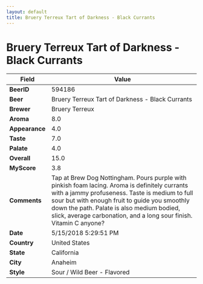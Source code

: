```yaml
---
layout: default
title: Bruery Terreux Tart of Darkness - Black Currants
---
```


# Bruery Terreux Tart of Darkness - Black Currants

| Field         | Value     |
|---------------|-----------|
| **BeerID** | 594186 |
| **Beer** | Bruery Terreux Tart of Darkness - Black Currants |
| **Brewer** | Bruery Terreux |
| **Aroma** | 8.0 |
| **Appearance** | 4.0 |
| **Taste** | 7.0 |
| **Palate** | 4.0 |
| **Overall** | 15.0 |
| **MyScore** | 3.8 |
| **Comments** | Tap at Brew Dog Nottingham. Pours purple with pinkish foam lacing. Aroma is definitely currants with a jammy profuseness. Taste is medium to full sour but with enough fruit to guide you smoothly down the path. Palate is also medium bodied, slick, average carbonation, and a long sour finish. Vitamin C anyone? |
| **Date** | 5/15/2018 5:29:51 PM |
| **Country** | United States |
| **State** | California |
| **City** | Anaheim |
| **Style** | Sour / Wild Beer - Flavored |
